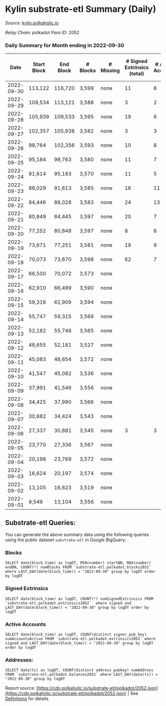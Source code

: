 # Kylin substrate-etl Summary (Daily)

_Source_: [kylin.polkaholic.io](https://kylin.polkaholic.io)

*Relay Chain*: polkadot
*Para ID*: 2052



### Daily Summary for Month ending in 2022-09-30


| Date | Start Block | End Block | # Blocks | # Missing | # Signed Extrinsics (total) | # Active Accounts | # Addresses with Balances | # Events | # Transfers | # XCM Transfers In | # XCM Transfers Out |
| ---- | ----------- | --------- | -------- | --------- | --------------------------- | ----------------- | ------------------------- | -------- | ----------- | ------------------ | ------------------- |
| 2022-09-30 | 113,122 | 116,720 | 3,599 | none  | 11 | 8 | 1,067 | 7,231 | 1  |   |   |
| 2022-09-29 | 109,534 | 113,121 | 3,588 | none  | 3 | 2 |  | 7,189 | 2  |   |   |
| 2022-09-28 | 105,939 | 109,533 | 3,595 | none  | 19 | 6 |  | 7,239 | 1  |   |   |
| 2022-09-27 | 102,357 | 105,938 | 3,582 | none  | 3 | 3 |  | 7,175 |   |   |   |
| 2022-09-26 | 98,764 | 102,356 | 3,593 | none  | 10 | 8 |  | 7,213 |   |   |   |
| 2022-09-25 | 95,184 | 98,763 | 3,580 | none  | 11 | 7 |  | 7,194 | 2  |   |   |
| 2022-09-24 | 91,614 | 95,183 | 3,570 | none  | 11 | 5 |  | 7,168 |   |   |   |
| 2022-09-23 | 88,029 | 91,613 | 3,585 | none  | 16 | 11 |  | 7,210 |   |   |   |
| 2022-09-22 | 84,446 | 88,028 | 3,583 | none  | 24 | 13 |  | 7,230 | 1  |   |   |
| 2022-09-21 | 80,849 | 84,445 | 3,597 | none  | 20 | 7 |  | 7,245 |   |   |   |
| 2022-09-20 | 77,252 | 80,848 | 3,597 | none  | 8 | 6 |  | 7,215 |   |   |   |
| 2022-09-19 | 73,671 | 77,251 | 3,581 | none  | 19 | 9 |  | 7,214 | 2  |   |   |
| 2022-09-18 | 70,073 | 73,670 | 3,598 | none  | 62 | 7 |  | 14,882 | 2,114  |   |   |
| 2022-09-17 | 66,500 | 70,072 | 3,573 | none  |  |  |  | 7,148 |   |   |   |
| 2022-09-16 | 62,910 | 66,499 | 3,590 | none  |  |  |  | 7,182 |   |   |   |
| 2022-09-15 | 59,316 | 62,909 | 3,594 | none  |  |  |  | 7,190 |   |   |   |
| 2022-09-14 | 55,747 | 59,315 | 3,569 | none  |  |  |  | 7,140 |   |   |   |
| 2022-09-13 | 52,182 | 55,746 | 3,565 | none  |  |  |  | 7,132 |   |   |   |
| 2022-09-12 | 48,655 | 52,181 | 3,527 | none  |  |  |  | 7,055 |   |   |   |
| 2022-09-11 | 45,083 | 48,654 | 3,572 | none  |  |  |  | 7,146 |   |   |   |
| 2022-09-10 | 41,547 | 45,082 | 3,536 | none  |  |  |  | 7,074 |   |   |   |
| 2022-09-09 | 37,991 | 41,546 | 3,556 | none  |  |  |  | 7,114 |   |   |   |
| 2022-09-08 | 34,425 | 37,990 | 3,566 | none  |  |  |  | 7,134 |   |   |   |
| 2022-09-07 | 30,882 | 34,424 | 3,543 | none  |  |  |  | 7,088 |   |   |   |
| 2022-09-06 | 27,337 | 30,881 | 3,545 | none  | 3 | 3 |  | 7,107 | 2  |   |   |
| 2022-09-05 | 23,770 | 27,336 | 3,567 | none  |  |  |  | 7,136 |   |   |   |
| 2022-09-04 | 20,198 | 23,769 | 3,572 | none  |  |  |  | 7,146 |   |   |   |
| 2022-09-03 | 16,624 | 20,197 | 3,574 | none  |  |  |  | 7,150 |   |   |   |
| 2022-09-02 | 13,105 | 16,623 | 3,519 | none  |  |  |  | 7,040 |   |   |   |
| 2022-09-01 | 9,549 | 13,104 | 3,556 | none  |  |  |  | 7,114 |   |   |   |

## Substrate-etl Queries:
You can generate the above summary data using the following queries using the public dataset `substrate-etl` in Google BigQuery:


### Blocks
```
SELECT date(block_time) as logDT, MIN(number) startBN, MAX(number) endBN, COUNT(*) numBlocks FROM `substrate-etl.polkadot.blocks2052`  where LAST_DAY(date(block_time)) = "2022-09-30" group by logDT order by logDT
```


### Signed Extrinsics
```
SELECT date(block_time) as logDT, COUNT(*) numSignedExtrinsics FROM `substrate-etl.polkadot.extrinsics2052`  where signed and LAST_DAY(date(block_time)) = "2022-09-30" group by logDT order by logDT
```


### Active Accounts
```
SELECT date(block_time) as logDT, COUNT(distinct signer_pub_key) numAccountsActive FROM `substrate-etl.polkadot.extrinsics2052` where signed and LAST_DAY(date(block_time)) = "2022-09-30" group by logDT order by logDT
```


### Addresses:
```
SELECT date(ts) as logDT, COUNT(distinct address_pubkey) numAddress FROM `substrate-etl.polkadot.balances2052` where LAST_DAY(date(ts)) = "2022-09-30" group by logDT
```



Report source: [https://cdn.polkaholic.io/substrate-etl/polkadot/2052.json](https://cdn.polkaholic.io/substrate-etl/polkadot/2052.json) | See [Definitions](/DEFINITIONS.md) for details
